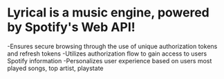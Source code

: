 # Lyrical is a music engine, powered by Spotify's Web API!

-Ensures secure browsing through the use of unique authorization tokens and refresh tokens
-Utilizes authorization flow to gain access to users Spotify information
-Personalizes user experience based on users most played songs, top artist, playstate
